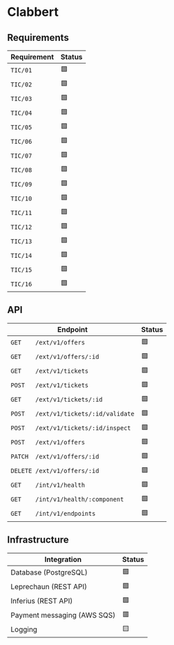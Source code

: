 # Clabbert

## Requirements

| **Requirement** | **Status** |
| --------------- | ---------- |
| `TIC/01`        | 🟩         |
| `TIC/02`        | 🟩         |
| `TIC/03`        | 🟩         |
| `TIC/04`        | 🟩         |
| `TIC/05`        | 🟩         |
| `TIC/06`        | 🟩         |
| `TIC/07`        | 🟩         |
| `TIC/08`        | 🟩         |
| `TIC/09`        | 🟩         |
| `TIC/10`        | 🟩         |
| `TIC/11`        | 🟩         |
| `TIC/12`        | 🟩         |
| `TIC/13`        | 🟩         |
| `TIC/14`        | 🟩         |
| `TIC/15`        | 🟩         |
| `TIC/16`        | 🟩         |

## API

| **Endpoint**                          | **Status** |
| ------------------------------------- | ---------- |
| `GET    /ext/v1/offers`               | 🟩         |
| `GET    /ext/v1/offers/:id`           | 🟩         |
| `GET    /ext/v1/tickets`              | 🟩         |
| `POST   /ext/v1/tickets`              | 🟩         |
| `GET    /ext/v1/tickets/:id`          | 🟩         |
| `POST   /ext/v1/tickets/:id/validate` | 🟩         |
| `POST   /ext/v1/tickets/:id/inspect`  | 🟩         |
| `POST   /ext/v1/offers`               | 🟩         |
| `PATCH  /ext/v1/offers/:id`           | 🟩         |
| `DELETE /ext/v1/offers/:id`           | 🟩         |
| `GET    /int/v1/health`               | 🟩         |
| `GET    /int/v1/health/:component`    | 🟩         |
| `GET    /int/v1/endpoints`            | 🟩         |

## Infrastructure

| **Integration**             | **Status** |
| --------------------------- | ---------- |
| Database (PostgreSQL)       | 🟩         |
| Leprechaun (REST API)       | 🟩         |
| Inferius (REST API)         | 🟩         |
| Payment messaging (AWS SQS) | 🟥         |
| Logging                     | 🟨         |
